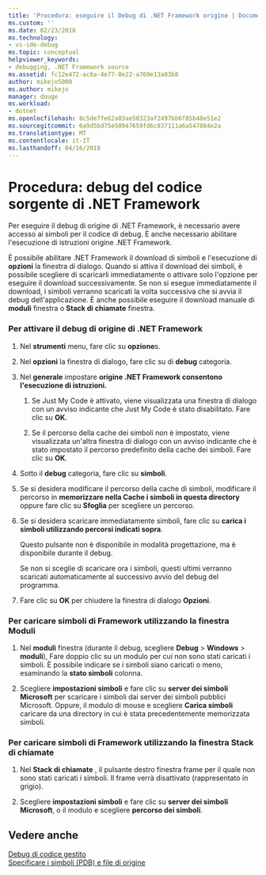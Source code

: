 ```yaml
---
title: 'Procedura: eseguire il Debug di .NET Framework origine | Documenti Microsoft'
ms.custom: ''
ms.date: 02/23/2018
ms.technology:
- vs-ide-debug
ms.topic: conceptual
helpviewer_keywords:
- debugging, .NET Framework source
ms.assetid: fc12e472-ac6a-4e77-8e22-a769e13a03b8
author: mikejo5000
ms.author: mikejo
manager: douge
ms.workload:
- dotnet
ms.openlocfilehash: 8c5de7fe62a03ae50323af2497bb6f85b48e51e2
ms.sourcegitcommit: 6a9d5bd75e50947659fd6c837111a6a547884e2a
ms.translationtype: MT
ms.contentlocale: it-IT
ms.lasthandoff: 04/16/2018
---
```

# <a name="how-to-debug-net-framework-source"></a>Procedura: debug del codice sorgente di .NET Framework
Per eseguire il debug di origine di .NET Framework, è necessario avere accesso ai simboli per il codice di debug. È anche necessario abilitare l'esecuzione di istruzioni origine .NET Framework.  
  
 È possibile abilitare .NET Framework il download di simboli e l'esecuzione di **opzioni** la finestra di dialogo. Quando si attiva il download dei simboli, è possibile scegliere di scaricarli immediatamente o attivare solo l'opzione per eseguire il download successivamente. Se non si esegue immediatamente il download, i simboli verranno scaricati la volta successiva che si avvia il debug dell'applicazione. È anche possibile eseguire il download manuale di **moduli** finestra o **Stack di chiamate** finestra.  
  
### <a name="to-enable-net-framework-source-debugging"></a>Per attivare il debug di origine di .NET Framework   
  
1.  Nel **strumenti** menu, fare clic su **opzione**s.  
  
2.  Nel **opzioni** la finestra di dialogo, fare clic su di **debug** categoria.  
  
3.  Nel **generale** impostare **origine .NET Framework consentono l'esecuzione di istruzioni.**  
  
    1.  Se Just My Code è attivato, viene visualizzata una finestra di dialogo con un avviso indicante che Just My Code è stato disabilitato. Fare clic su **OK**.  
  
    2.  Se il percorso della cache dei simboli non è impostato, viene visualizzata un'altra finestra di dialogo con un avviso indicante che è stato impostato il percorso predefinito della cache dei simboli. Fare clic su **OK**.  
  
4.  Sotto il **debug** categoria, fare clic su **simboli**.  
  
5.  Se si desidera modificare il percorso della cache di simboli, modificare il percorso in **memorizzare nella Cache i simboli in questa directory** oppure fare clic su **Sfoglia** per scegliere un percorso.  
  
6.  Se si desidera scaricare immediatamente simboli, fare clic su **carica i simboli utilizzando percorsi indicati sopra**.  
  
     Questo pulsante non è disponibile in modalità progettazione, ma è disponibile durante il debug.  
  
     Se non si sceglie di scaricare ora i simboli, questi ultimi verranno scaricati automaticamente al successivo avvio del debug del programma.  
  
7.  Fare clic su **OK** per chiudere la finestra di dialogo **Opzioni**.  
  
### <a name="to-load-framework-symbols-using-the-modules-window"></a>Per caricare simboli di Framework utilizzando la finestra Moduli  
  
1.  Nel **moduli** finestra (durante il debug, scegliere **Debug** > **Windows** > **moduli**), Fare doppio clic su un modulo per cui non sono stati caricati i simboli. È possibile indicare se i simboli siano caricati o meno, esaminando la **stato simboli** colonna.  
  
2.  Scegliere **impostazioni simboli** e fare clic su **server dei simboli Microsoft** per scaricare i simboli dai server dei simboli pubblici Microsoft. Oppure, il modulo di mouse e scegliere **Carica simboli** caricare da una directory in cui è stata precedentemente memorizzata simboli.  
  
### <a name="to-load-framework-symbols-using-the-call-stack-window"></a>Per caricare simboli di Framework utilizzando la finestra Stack di chiamate  
  
1.  Nel **Stack di chiamate** , il pulsante destro finestra frame per il quale non sono stati caricati i simboli. Il frame verrà disattivato (rappresentato in grigio).  
  
2.  Scegliere **impostazioni simboli** e fare clic su **server dei simboli Microsoft**, o il modulo e scegliere **percorso dei simboli**.  
  
## <a name="see-also"></a>Vedere anche  
 [Debug di codice gestito](../debugger/debugging-managed-code.md)   
 [Specificare i simboli (PDB) e file di origine](../debugger/specify-symbol-dot-pdb-and-source-files-in-the-visual-studio-debugger.md)